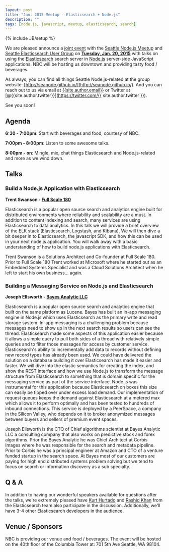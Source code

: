 ```yaml
---
layout: post
title: "Jan. 2015 Meetup - Elasticsearch + Node.js"
description: ""
tags: [node.js, javascript, meetup, elasticsearch, search]
---
```

{% include JB/setup %}

We are pleased announce a [joint event](http://www.meetup.com/Seattle-Node-js/events/219191483/) with the
[Seattle Node.js Meetup](http://www.meetup.com/Seattle-Node-js/)
and
[Seattle Elasticsearch User Group](http://www.meetup.com/Seattle-ElasticSearch-Meetup/)
on [**Tuesday, Jan. 20, 2015**](http://www.meetup.com/Seattle-Node-js/events/219191483/)
with talks on using the
[Elasticsearch](http://www.elasticsearch.org/) search server in
[Node.js](http://nodejs.org/) server-side JavaScript applications. NBC will be
hosting us downtown and providing tasty food / beverages.

As always, you can find all things Seattle Node.js-related at the group website:
[http://seanode.github.io/](http://seanode.github.io/). And you can reach out to
us via email at [{{site.author.email}}](mailto:{{site.author.email}}) or Twitter
at [@{{site.author.twitter}}](https://twitter.com/{{ site.author.twitter }}).

See you soon!

## Agenda

**6:30 - 7:00pm**: Start with beverages and food, courtesy of NBC.

**7:00pm - 8:00pm**: Listen to some awesome talks.

**8:00pm - on**: Mingle, mix, chat things Elasticsearch and Node.js-related and more as we wind
down.

<!-- more start -->

## Talks

### Build a Node.js Application with Elasticsearch

**Trent Swanson - [Full Scale 180](http://www.fullscale180.com/)**

Elasticsearch is a popular open source search and analytics engine built for distributed environments where reliability and scalability are a must. In addition to content indexing and search, many services are using Elasticsearch to data analytics. In this talk we will provide a brief overview of the ELK stack (Elasticsearch, Logstash, and Kibana). We will then dive a bit deeper in to Elasticsearch, the javascript SDK, and how this can be used in your next node.js application. You will walk away with a basic understanding of how to build node.js applications with Elasticsearch.

Trent Swanson is a Solutions Architect and Co-founder at Full Scale 180. Prior to Full Scale 180 Trent worked at Microsoft where he started out as an Embedded Systems Specialist and was a Cloud Solutions Architect when he left to start his own business... again.

### Building a Messaging Service on Node.js and Elasticsearch

**Joseph Ellsworth - [Bayes Analytic LLC](http://bayesanalytic.com/)**

Elasticsearch is a popular open source search and analytics engine that built on the same platform as Lucene. Bayes has built an in-app messaging engine in Node.js which uses Elasticsearch as the primary write and read storage system. In-app messaging is a challenging problem because messages need to show up in the next search results so users can see the thread. Elasticsearch made some aspects of this application easier because it allows a simple query to pull both sides of a thread with relatively simple queries and to filter those messages for access by customer service. Elasticsearch's ability to incrementally add data to records without defining new record types has already been used. We could have delivered the solution on a database building it over Elasticsearch has made it easier and faster. We will dive into the elastic semantics for creating the index, and show the REST interface and how we use Node.js to transform the message structure from Elasticsearch to something that is domain specific for the messaging service as part of the service interface. Node.js was instrumental for this application because Elasticsearch on boxes this size can easily be tipped over under excess load demand. Our implementation of request queues keeps the demand against Elasticsearch at a metered max which allows it to perform optimally and has been tested to hundreds of inbound connections. This service is deployed by a PeerSpace, a company in the Silicon Valley, who depends on it to broker anonymized messages between buyers and sellers of premium event spaces.

Joseph Ellsworth is the CTO of Chief algorithms scientist at Bayes Analytic LLC a consulting company that also works on predictive stock and forex algorithms. Prior the Bayes Analytic he was Chief Architect at Corbis Images where he was responsible for the search and metadata pipeline. Prior to Corbis he was a principal engineer at Amazon and CTO of a venture funded startup in the search space. At Bayes most of our customers are paying for high end distributed systems problem solving but we tend to focus on search or information discovery as a sub specialty.

## Q & A

In addition to having our wonderful speakers available for questions after the talks, we're extremely pleased have [Kurt Hurtado](https://twitter.com/kurtado) and [Rashid Khan](https://twitter.com/rashidkpc) from the Elasticsearch team also participate in the discussion. Additionally, we'll have 3-4 other Elasticsearch developers in the audience.

## Venue / Sponsors

NBC is providing our venue and food / beverages. The event will be hosted on
the 40th floor of the Columbia Tower at: 701 5th Ave Seattle, WA 98104.

<!-- more end -->

